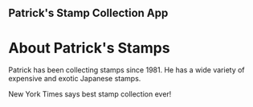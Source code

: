 Patrick's Stamp Collection App
---

# About Patrick's Stamps

Patrick has been collecting stamps since 1981. He has a wide variety of expensive and exotic Japanese stamps.

New York Times says best stamp collection ever!